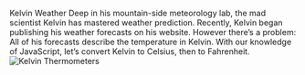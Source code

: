 Kelvin Weather
Deep in his mountain-side meteorology lab, the mad scientist Kelvin has mastered weather prediction.
Recently, Kelvin began publishing his weather forecasts on his website. However there’s a problem: All of his forecasts describe the temperature in Kelvin.
With our knowledge of JavaScript, let’s convert Kelvin to Celsius, then to Fahrenheit.
![Kelvin Thermometers](https://github.com/AyrtonLt/JavaScript-Projects/assets/22138199/aa65ba53-790d-4def-a924-83784bd83ae8)
